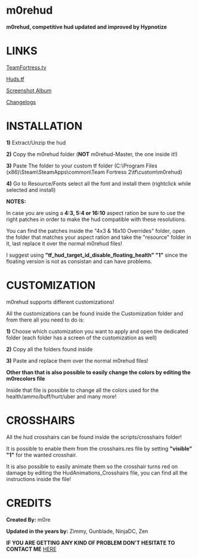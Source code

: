 # m0rehud

**m0rehud, competitive hud updated and improved by Hypnotize**

<a>LINKS</a>
====

[TeamFortress.tv](http://www.teamfortress.tv/34115/m0re-hud)

[Huds.tf](http://huds.tf/forum/showthread.php?tid=248)

[Screenshot Album](http://imgur.com/a/sxOyM)

[Changelogs](https://github.com/Hypnootize/m0rehud/commits/master)


<a>INSTALLATION</a>
====

**1)** Extract/Unzip the hud

**2)** Copy the m0rehud folder (**NOT** m0rehud-Master, the one inside it!)

**3)** Paste The folder to your custom tf folder (C:\Program Files (x86)\Steam\SteamApps\common\Team Fortress 2\tf\custom\m0rehud)

**4)** Go to Resource/Fonts select all the font and install them (rightclick while selected and install)

**NOTES:**

In case you are using a **4:3, 5:4 or 16:10** aspect ration be sure to use the right patches in order to make the hud compatible with these resolutions. 

You can find the patches inside the "4x3 & 16x10 Overrides" folder, open the folder that matches your aspect ration and take the "resource" folder in it, last replace it over the normal m0rehud files!

I suggest using **"tf_hud_target_id_disable_floating_health" "1"** since the floating version is not as consistan and can have problems.


<a>CUSTOMIZATION</a>
====

m0rehud supports different customizations!

All the customizations can be found inside the Customization folder and from there all you need to do is:

**1)** Choose which customization you want to apply and open the dedicated folder (each folder has a screen of the customization as well)

**2)** Copy all the folders found inside

**3)** Paste and replace them over the normal m0rehud files!

**Other than that is also possible to easily change the colors by editing the m0recolors file**

Inside that file is possible to change all the colors used for the health/ammo/buff/hurt/uber and many more!


<a>CROSSHAIRS</a>
====
All the hud crosshairs can be found inside the scripts/crosshairs folder!

It is possible to enable them from the crosshairs.res file by setting **"visible" "1"** for the wanted crosshair.

It is also possible to easily animate them so the crosshair turns red on damage by editing the HudAnimations_Crosshairs file, you can find all the instructions inside the file!


<a>CREDITS</a>
====
**Created By:** m0re

**Updated in the years by:** Zimmy, Gunblade, NinjaDC, Zen

**IF YOU ARE GETTING ANY KIND OF PROBLEM DON'T HESITATE TO CONTACT ME** [HERE](http://www.teamfortress.tv/34115/m0re-hud)
